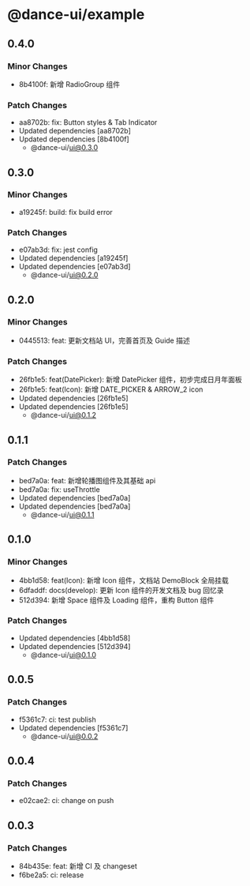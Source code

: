 # @dance-ui/example

## 0.4.0

### Minor Changes

- 8b4100f: 新增 RadioGroup 组件

### Patch Changes

- aa8702b: fix: Button styles & Tab Indicator
- Updated dependencies [aa8702b]
- Updated dependencies [8b4100f]
  - @dance-ui/ui@0.3.0

## 0.3.0

### Minor Changes

- a19245f: build: fix build error

### Patch Changes

- e07ab3d: fix: jest config
- Updated dependencies [a19245f]
- Updated dependencies [e07ab3d]
  - @dance-ui/ui@0.2.0

## 0.2.0

### Minor Changes

- 0445513: feat: 更新文档站 UI，完善首页及 Guide 描述

### Patch Changes

- 26fb1e5: feat(DatePicker): 新增 DatePicker 组件，初步完成日月年面板
- 26fb1e5: feat(Icon): 新增 DATE_PICKER & ARROW_2 icon
- Updated dependencies [26fb1e5]
- Updated dependencies [26fb1e5]
  - @dance-ui/ui@0.1.2

## 0.1.1

### Patch Changes

- bed7a0a: feat: 新增轮播图组件及其基础 api
- bed7a0a: fix: useThrottle
- Updated dependencies [bed7a0a]
- Updated dependencies [bed7a0a]
  - @dance-ui/ui@0.1.1

## 0.1.0

### Minor Changes

- 4bb1d58: feat(Icon): 新增 Icon 组件，文档站 DemoBlock 全局挂载
- 6dfaddf: docs(develop): 更新 Icon 组件的开发文档及 bug 回忆录
- 512d394: 新增 Space 组件及 Loading 组件，重构 Button 组件

### Patch Changes

- Updated dependencies [4bb1d58]
- Updated dependencies [512d394]
  - @dance-ui/ui@0.1.0

## 0.0.5

### Patch Changes

- f5361c7: ci: test publish
- Updated dependencies [f5361c7]
  - @dance-ui/ui@0.0.2

## 0.0.4

### Patch Changes

- e02cae2: ci: change on push

## 0.0.3

### Patch Changes

- 84b435e: feat: 新增 CI 及 changeset
- f6be2a5: ci: release
